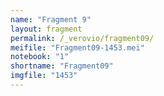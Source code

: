 ```yaml
---
name: "Fragment 9"
layout: fragment
permalink: /_verovio/fragment09/
meifile: "Fragment09-1453.mei"
notebook: "1"
shortname: "Fragment09"
imgfile: "1453"
---
```

